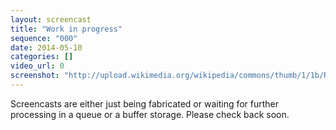 ```yaml
---
layout: screencast
title: "Work in progress"
sequence: "000"
date: 2014-05-10
categories: []
video_url: 0
screenshot: "http://upload.wikimedia.org/wikipedia/commons/thumb/1/1b/RCA_Indian_Head_test_pattern.JPG/320px-RCA_Indian_Head_test_pattern.JPG"
---
```


Screencasts are either just being fabricated or waiting for further processing in a queue or a buffer storage. Please check back soon.
